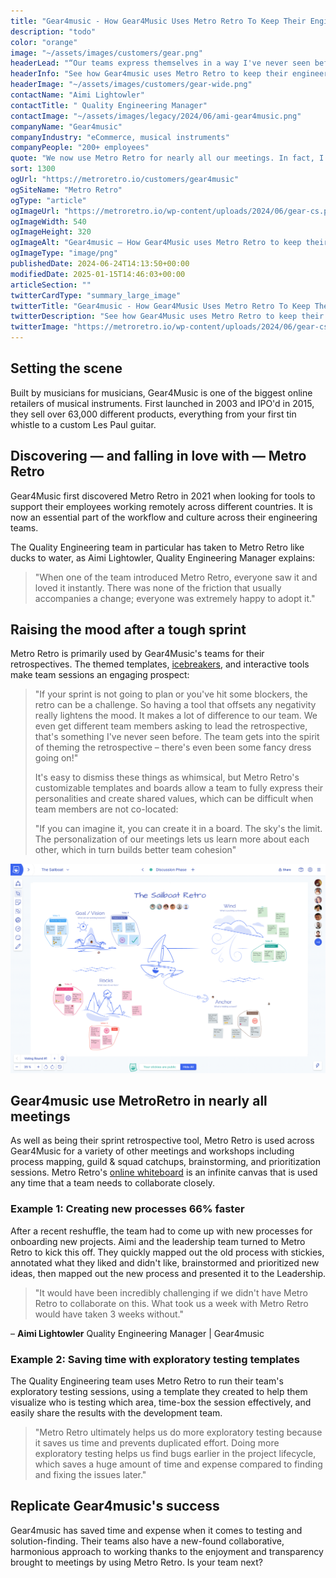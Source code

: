 ```yaml
---
title: "Gear4music - How Gear4Music Uses Metro Retro To Keep Their Engineering Teams Working In Harmony"
description: "todo"
color: "orange"
image: "~/assets/images/customers/gear.png"
headerLead: "“Our teams express themselves in a way I've never seen before"
headerInfo: "See how Gear4music uses Metro Retro to keep their engineering teams working in harmony."
headerImage: "~/assets/images/customers/gear-wide.png"
contactName: "Aimi Lightowler"
contactTitle: " Quality Engineering Manager"
contactImage: "~/assets/images/legacy/2024/06/ami-gear4music.png"
companyName: "Gear4music"
companyIndustry: "eCommerce, musical instruments"
companyPeople: "200+ employees"
quote: "We now use Metro Retro for nearly all our meetings. In fact, I can't imagine how our hybrid teams would collaborate without it. Everything would be 3x slower."
sort: 1300
ogUrl: "https://metroretro.io/customers/gear4music"
ogSiteName: "Metro Retro"
ogType: "article"
ogImageUrl: "https://metroretro.io/wp-content/uploads/2024/06/gear-cs.png"
ogImageWidth: 540
ogImageHeight: 320
ogImageAlt: "Gear4music – How Gear4Music uses Metro Retro to keep their engineering teams working in harmony"
ogImageType: "image/png"
publishedDate: 2024-06-24T14:13:50+00:00
modifiedDate: 2025-01-15T14:46:03+00:00
articleSection: ""
twitterCardType: "summary_large_image"
twitterTitle: "Gear4music - How Gear4Music Uses Metro Retro To Keep Their Engineering Teams Working In Harmony | Metro Retro"
twitterDescription: "See how Gear4Music uses Metro Retro to keep their engineering teams working in harmony."
twitterImage: "https://metroretro.io/wp-content/uploads/2024/06/gear-cs.png"
---
```


## Setting the scene

Built by musicians for musicians, Gear4Music is one of the biggest online retailers of musical instruments. First launched in 2003 and IPO'd in 2015, they sell over 63,000 different products, everything from your first tin whistle to a custom Les Paul guitar.

## Discovering — and falling in love with — Metro Retro

Gear4Music first discovered Metro Retro in 2021 when looking for tools to support their employees working remotely across different countries. It is now an essential part of the workflow and culture across their engineering teams.

The Quality Engineering team in particular has taken to Metro Retro like ducks to water, as Aimi Lightowler, Quality Engineering Manager explains:

> "When one of the team introduced Metro Retro, everyone saw it and loved it instantly. There was none of the friction that usually accompanies a change; everyone was extremely happy to adopt it."

## Raising the mood after a tough sprint

Metro Retro is primarily used by Gear4Music's teams for their retrospectives. The themed templates, [icebreakers](/templates/icebreakers), and interactive tools make team sessions an engaging prospect:

> "If your sprint is not going to plan or you've hit some blockers, the retro can be a challenge. So having a tool that offsets any negativity really lightens the mood. It makes a lot of difference to our team. We even get different team members asking to lead the retrospective, that's something I've never seen before. The team gets into the spirit of theming the retrospective – there's even been some fancy dress going on!"
>
> It's easy to dismiss these things as whimsical, but Metro Retro's customizable templates and boards allow a team to fully express their personalities and create shared values, which can be difficult when team members are not co-located:
>
> "If you can imagine it, you can create it in a board. The sky's the limit. The personalization of our meetings lets us learn more about each other, which in turn builds better team cohesion"

![](../../assets/images/legacy/2024/01/d0a25b64656259027be42b28aec8b96e9597cba1-1024x679.png)

## Gear4music use MetroRetro in nearly all meetings

As well as being their sprint retrospective tool, Metro Retro is used across Gear4Music for a variety of other meetings and workshops including process mapping, guild & squad catchups, brainstorming, and prioritization sessions. Metro Retro's [online whiteboard](/online-whiteboard-for-agile-teams) is an infinite canvas that is used any time that a team needs to collaborate closely.

### Example 1: Creating new processes 66% faster

After a recent reshuffle, the team had to come up with new processes for onboarding new projects. Aimi and the leadership team turned to Metro Retro to kick this off. They quickly mapped out the old process with stickies, annotated what they liked and didn't like, brainstormed and prioritized new ideas, then mapped out the new process and presented it to the Leadership.

> "It would have been incredibly challenging if we didn't have Metro Retro to collaborate on this. What took us a week with Metro Retro would have taken 3 weeks without."

– **Aimi Lightowler** Quality Engineering Manager | Gear4music

### Example 2: Saving time with exploratory testing templates

The Quality Engineering team uses Metro Retro to run their team's exploratory testing sessions, using a template they created to help them visualize who is testing which area, time-box the session effectively, and easily share the results with the development team.

> "Metro Retro ultimately helps us do more exploratory testing because it saves us time and prevents duplicated effort. Doing more exploratory testing helps us find bugs earlier in the project lifecycle, which saves a huge amount of time and expense compared to finding and fixing the issues later."

## Replicate Gear4music's success

Gear4music has saved time and expense when it comes to testing and solution-finding. Their teams also have a new-found collaborative, harmonious approach to working thanks to the enjoyment and transparency brought to meetings by using Metro Retro. Is your team next?
